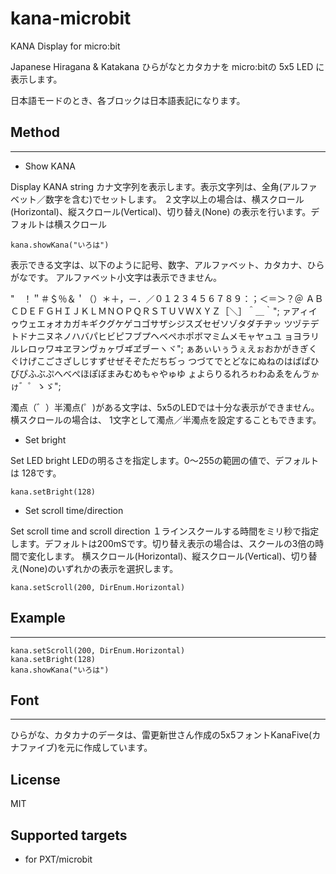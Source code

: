 # kana-microbit
KANA Display for micro:bit

Japanese Hiragana & Katakana
ひらがなとカタカナを micro:bitの 5x5 LED に表示します。

日本語モードのとき、各ブロックは日本語表記になります。

## Method
---
* Show KANA

Display KANA string
カナ文字列を表示します。表示文字列は、全角(アルファベット／数字を含む)でセットします。
２文字以上の場合は、横スクロール(Horizontal)、縦スクロール(Vertical)、切り替え(None)
の表示を行います。デフォルトは横スクロール
```
kana.showKana("いろは")
```

表示できる文字は、以下のように記号、数字、アルファベット、カタカナ、ひらがなです。
アルファベット小文字は表示できません。

 "　！＂＃＄％＆＇（）＊＋，－．／０１２３４５６７８９：；＜＝＞？＠
ＡＢＣＤＥＦＧＨＩＪＫＬＭＮＯＰＱＲＳＴＵＶＷＸＹＺ［＼］＾＿｀";
ァアィイゥウェエォオカガキギクグケゲコゴサザシジスズセゼソゾタダチヂッ
ツヅテデトドナニヌネノハバパヒビピフブプヘベペホポボマミムメモャヤュユ
ョヨラリルレロヮワヰヱヲンヴヵヶヷヸヹヺーヽヾ";
ぁあぃいぅうぇえぉおかがきぎくぐけげこごさざしじすずせぜそぞただちぢっ
つづてでとどなにぬねのはばぱひびぴふぶぷへべぺほぽぼまみむめもゃやゅゆ
ょよらりるれろゎわゐゑをんゔゕゖ゛゜ゝゞ";

濁点（゛）半濁点(゜)がある文字は、5x5のLEDでは十分な表示ができません。横スクロールの場合は、
1文字として濁点／半濁点を設定することもできます。

* Set bright

Set LED bright
LEDの明るさを指定します。0～255の範囲の値で、デフォルトは 128です。
```
kana.setBright(128)
```

* Set scroll time/direction

Set scroll time and scroll direction
１ラインスクールする時間をミリ秒で指定します。デフォルトは200mSです。切り替え表示の場合は、スクールの3倍の時間で変化します。
横スクロール(Horizontal)、縦スクロール(Vertical)、切り替え(None)のいずれかの表示を選択します。
```
kana.setScroll(200, DirEnum.Horizontal)
```

## Example
---
```
kana.setScroll(200, DirEnum.Horizontal)
kana.setBright(128)
kana.showKana("いろは")
```
## Font
---
ひらがな、カタカナのデータは、雷更新世さん作成の5x5フォントKanaFive(カナファイブ)を元に作成しています。

## License
MIT

## Supported targets

* for PXT/microbit

